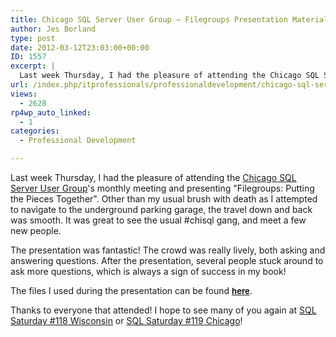```yaml
---
title: Chicago SQL Server User Group – Filegroups Presentation Material
author: Jes Borland
type: post
date: 2012-03-12T23:03:00+00:00
ID: 1557
excerpt: |
  Last week Thursday, I had the pleasure of attending the Chicago SQL Server User Group's monthly meeting and presenting "Filegroups: Putting the Pieces Together". You can download the presentation materials here.
url: /index.php/itprofessionals/professionaldevelopment/chicago-sql-server-user-group/
views:
  - 2628
rp4wp_auto_linked:
  - 1
categories:
  - Professional Development

---
```

Last week Thursday, I had the pleasure of attending the [Chicago SQL Server User Group][1]'s monthly meeting and presenting "Filegroups: Putting the Pieces Together". Other than my usual brush with death as I attempted to navigate to the underground parking garage, the travel down and back was smooth. It was great to see the usual #chisql gang, and meet a few new people.

The presentation was fantastic! The crowd was really lively, both asking and answering questions. After the presentation, several people stuck around to ask more questions, which is always a sign of success in my book!

The files I used during the presentation can be found **<span style="font-size: small;"><a href="/media/users/grrlgeek/ChiSQL 20120308.zip?mtime=1331600083">here</a></span>**.

Thanks to everyone that attended! I hope to see many of you again at [SQL Saturday #118 Wisconsin][2] or [SQL Saturday #119 Chicago][3]!

 [1]: http://chicago.sqlpass.org/
 [2]: http://sqlsaturday.com/118/eventhome.aspx
 [3]: http://sqlsaturday.com/119/eventhome.aspx